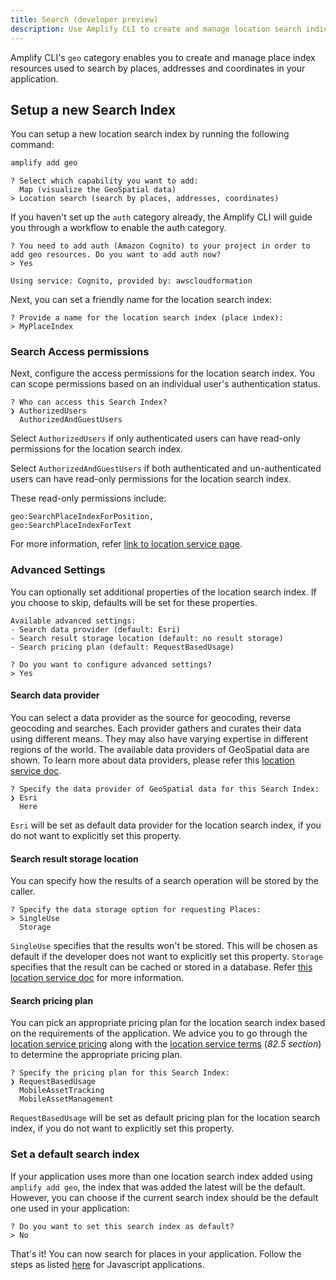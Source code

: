 ```yaml
---
title: Search (developer preview)
description: Use Amplify CLI to create and manage location search indices(or place indices) that are used to search for places in your application.
---
```


Amplify CLI's `geo` category enables you to create and manage place index resources used to search by places, addresses and coordinates in your application.

## Setup a new Search Index

You can setup a new location search index by running the following command:

```bash
amplify add geo
```
```console
? Select which capability you want to add:
  Map (visualize the GeoSpatial data)
> Location search (search by places, addresses, coordinates)
```
If you haven't set up the `auth` category already, the Amplify CLI will guide you through a workflow to enable the auth category.

```console
? You need to add auth (Amazon Cognito) to your project in order to add geo resources. Do you want to add auth now?
> Yes

Using service: Cognito, provided by: awscloudformation
```

Next, you can set a friendly name for the location search index:

```console
? Provide a name for the location search index (place index):
> MyPlaceIndex
```

### Search Access permissions

Next, configure the access permissions for the location search index. You can scope permissions based on an individual user's authentication status.

```console
? Who can access this Search Index?
❯ AuthorizedUsers 
  AuthorizedAndGuestUsers 
```

Select `AuthorizedUsers` if only authenticated users can have read-only permissions for the location search index.

Select `AuthorizedAndGuestUsers` if both authenticated and un-authenticated users can have read-only permissions for the location search index.

These read-only permissions include:
```
geo:SearchPlaceIndexForPosition,
geo:SearchPlaceIndexForText
```
For more information, refer [link to location service page](https://docs.aws.amazon.com/location/latest/developerguide/security_iam_id-based-policy-examples.html#security_iam_id-based-policy-examples-search-for-place).

### Advanced Settings
You can optionally set additional properties of the location search index. If you choose to skip, defaults will be set for these properties. 

```console
Available advanced settings:
- Search data provider (default: Esri)
- Search result storage location (default: no result storage)
- Search pricing plan (default: RequestBasedUsage)

? Do you want to configure advanced settings? 
> Yes
```

#### Search data provider
You can select a data provider as the source for geocoding, reverse geocoding and searches.
Each provider gathers and curates their data using different means. They may also have varying expertise in different regions of the world.
The available data providers of GeoSpatial data are shown. To learn more about data providers, please refer this [location service doc](https://docs.aws.amazon.com/location/latest/developerguide/what-is-data-provider.html).

```console
? Specify the data provider of GeoSpatial data for this Search Index:
❯ Esri
  Here
```

`Esri` will be set as default data provider for the location search index, if you do not want to explicitly set this property.

#### Search result storage location
You can specify how the results of a search operation will be stored by the caller.
```console
? Specify the data storage option for requesting Places:
> SingleUse
  Storage
```
`SingleUse` specifies that the results won't be stored. This will be chosen as default if the developer does not want to explicitly set this property. 
`Storage` specifies that the result can be cached or stored in a database.
Refer [this location service doc](https://docs.aws.amazon.com/location-places/latest/APIReference/API_DataSourceConfiguration.html#locationplaces-Type-DataSourceConfiguration-IntendedUse) for more information. 

#### Search pricing plan
You can pick an appropriate pricing plan for the location search index based on the requirements of the application. 
We advice you to go through the [location service pricing](https://aws.amazon.com/location/pricing/) along with the [location service terms](https://aws.amazon.com/service-terms/) (_82.5 section_) to determine the appropriate pricing plan. 

```console
? Specify the pricing plan for this Search Index:
❯ RequestBasedUsage 
  MobileAssetTracking 
  MobileAssetManagement
```

`RequestBasedUsage` will be set as default pricing plan for the location search index, if you do not want to explicitly set this property.

### Set a default search index
If your application uses more than one location search index added using `amplify add geo`, the index that was added the latest will be the default. 
However, you can choose if the current search index should be the default one used in your application:

```console
? Do you want to set this search index as default?
> No
```

That's it! You can now search for places in your application. Follow the steps as listed [here]() for Javascript applications.
